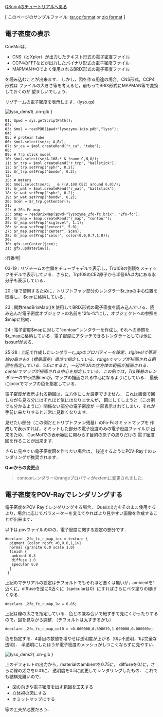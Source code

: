 [QScriptのチュートリアルへ戻る](../../../Documents/QScriptのチュートリアル/)



[
このページのサンプルファイル:
[tar.gz format](http://prdownloads.sourceforge.net/cuemol/qscript-tutorial-den1.tar.gz?download) or
[zip format](http://prdownloads.sourceforge.net/cuemol/qscript-tutorial-den1.zip?download)
]

## 電子密度の表示
CueMolは， 

*  CNS（とXplor）が出力したテキスト形式の電子密度ファイル 
*  CCP4のFFTなどが出力したバイナリ形式の電子密度ファイル 
*  MAPMANやOでよく使用されるBRIX形式の電子密度ファイル

を読み込むことが出来ます．
しかし，図を作る用途の場合，CNS形式，CCP4形式は
ファイルの大きさ等を考えると，前もってBRIX形式にMAPMAN等で変換しておくのが
望ましいでしょう． 

リゾチームの電子密度を表示します．(lyso.qs)

![lyso_dens1](../../../assets/images/Documents/QScriptのチュートリアル/StepA2/lyso_dens1.png){ .on-glb }


```
01: $pwd = sys.getScriptPath();
02: 
03: $mol = readPDB($pwd+"lysozyme-1qio.pdb","lyso");
04: 
05: # protein tube
06: $mol.select(se/c; A,B/);
07: $r_ca = $mol.createRend("r_ca", "tube");
08: 
09: # Trp stick model
10: $mol.select(se/A.108.* & !name C,N,O/);
11: $r_trp = $mol.createRend("r_trp", "ballstick");
12: $r_trp.setProp("sphr", 0.2);
13: $r_trp.setProp("bondw", 0.2);
14: 
15: # Waters
16: $mol.select(se/c; _ & ((A.108.CE2) around 6.0)/);
17: $r_wat = $mol.createRend("r_wat", "ballstick");
18: $r_wat.setProp("sphr", 0.2);
19: $r_wat.setProp("bondw", 0.2);
20: $cen = $r_trp.getCenter();
21: 
22: # 2Fo-Fc map
23: $map = readBrixMap($pwd+"lysozyme_2fo-fc.brix", "2fo-fc");
24: $r_map = $map.createRend("r_map", "contour");
25: $r_map.setProp("siglevel", 1.1);
26: $r_map.setProp("extent", 5.0);
27: $r_map.setProp("center", $cen);
28: $r_map.setProp("color", color(0.0,0.7,1.0));
29: 
30: gfx.setCenter($cen);
31: gfx.updateView();
```

:行番号|

03-19
:   リゾチームの主鎖をチューブモデルで表示し，Trp108の側鎖をスティックモデルで表示している．さらに，Trp108のCE2原子から半径6Å以内にある水分子も表示している．

20
:   後で使用するために，トリプトファン部分のレンダラー$r_trpの中心位置を取得し， $cenに格納している．

23
:   関数readBrixMap()を使用してBRIX形式の電子密度を読み込んでいる．読み込んだ電子密度オブジェクトの名前を"2fo-fc"にし，オブジェクトへの参照を$mapに格納．

24
:   電子密度$mapに対して"contour"レンダラーを作成し, それへの参照を$r_mapに格納している．電子密度にアタッチできるレンダラーとしては他にisosurfがある．

25-28
:   上記で作成したレンダラー$r_mapのプロパティーを設定．
siglevelで等高線の高さをσ（標準偏差）単位で指定している．
rangeでマップが描画される範囲を指定している． 5.0にすると，一辺が10Åの立方体の範囲が描画される．
centerでマップが描画される中心を指定している．この例では，Trp残基のレンダラーの中心位置$cenが，マップの描画される中心になるようにしている．
最後にcolorでマップの色を指定している． 

電子密度が表示される範囲は，立方体にしか設定できません．
これは画面で回しながら見る分にはそれほど気にはなりませんが，
図にしてしまうと（この例でも分かるように）関係ない部分の電子密度が
一部表示されてしまい，それが手前に来たりすると非常に見難くなります． 

見せたい部分（この例だとトリプトファン残基）のFo-Fcオミットマップを
作成して表示すれば，オミットした部分の電子密度のみの電子密度ファイルが
出来るため， CueMolでの表示範囲に関わらず目的の原子の周りだけの
電子密度図を作ることが出来ます． 

さらに見やすい電子密度図を作りたい場合は，
後述するようにPOV-Rayでのレンダリングが推奨されます． 

**Queからの変更点**

>contourレンダラーのrangeプロパティがextentに変更されました．

## 電子密度をPOV-Rayでレンダリングする

電子密度をPOV-Rayでレンダリングする場合， Queの出力をそのまま使用するより，場合に応じてパラメーターを変えてやればより見やすい画像を作成することが出来ます．

以下は.povファイルの中の，電子密度に関する設定の部分です．

```
#declare _2fo_fc_r_map_tex = texture {
  pigment {color rgbft <0,0,0,1,1>}
  normal {granite 0.0 scale 1.0}
  finish {
   ambient 0.3
   diffuse 1.0
   specular 0.0
  }
 }
```
上記のマテリアルの設定はデフォルトでもそれほど悪くは無いが，ambientを1近くに，diffuseを逆に0近くに（specularは0）にすればさらにベタ塗りの線ぽくなる．

```
#declare _2fo_fc_r_map_lw = 0.05;
```
上記は線の太さを指定している．色との兼ね合いで細すぎて見にくかったりするので，図を見ながら調整．（デフォルトは太すぎるかも）

```
#declare _2fo_fc_r_map_col0 = <0.000000,0.698039,1.000000,0.000000>;
```
色を指定する．4番目の数値を増やせば透明度が上がる（0は不透明，1は完全な透明）．
半透明にしたほうが電子密度のメッシュがしつこくならずに見やすい．


![lyso_dens2](../../../assets/images/Documents/QScriptのチュートリアル/StepA2/lyso_dens2.png){ .on-glb }


上のデフォルトの出力から，materialのambientを0.75に，
diffuseを0.1に，さらに線の太さを0.01に，
透明度を0.5に変更してレンダリングしたもの．
これでも結構見難いので， 

*  図の向きや電子密度を出す範囲を工夫する 
*  立体視の図にする 
*  オミットマップにする 

等の工夫が必要だろう．